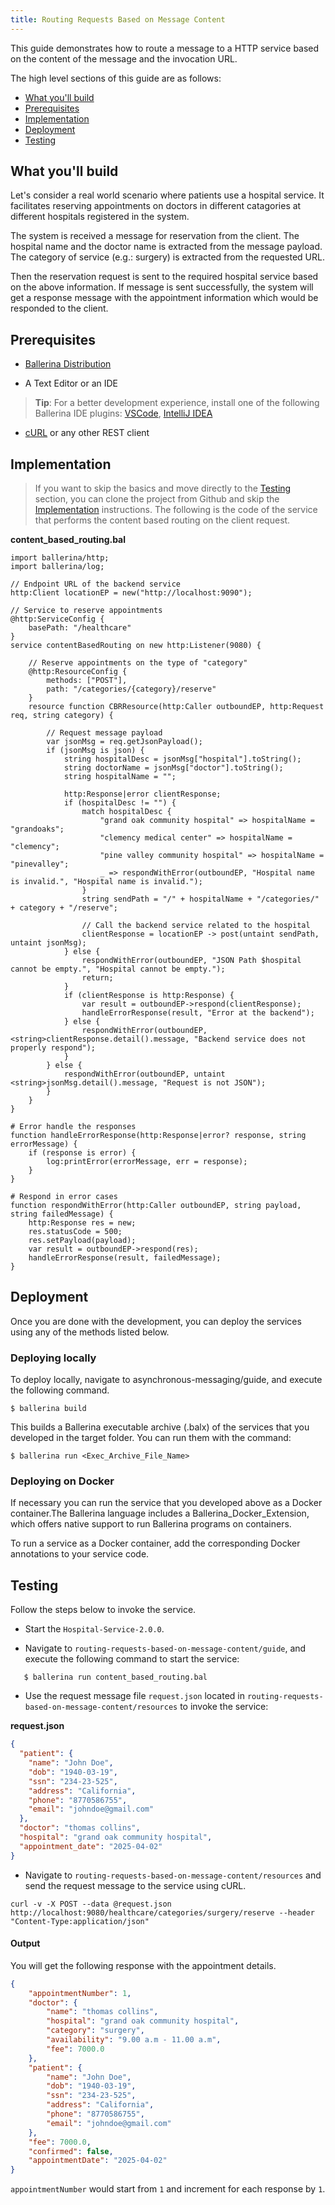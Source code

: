 ```yaml
---
title: Routing Requests Based on Message Content
---
```


This guide demonstrates how to route a message to a HTTP service based on the content of the message and the invocation URL.

The high level sections of this guide are as follows:

- [What you'll build](#what-youll-build)
- [Prerequisites](#prerequisites)
- [Implementation](#implementation)
- [Deployment](#deployment)
- [Testing](#testing)

## What you'll build
Let's consider a real world scenario where patients use a hospital service. It facilitates reserving appointments on doctors in different catagories at different hospitals registered in the system.

The system is received a message for reservation from the client. The hospital name and the doctor name is extracted from the message payload. The category of service (e.g.: surgery) is extracted from the requested URL.

Then the reservation request is sent to the required hospital service based on the above information. If message is sent successfully, the system will get a response message with the appointment information which would be responded to the client.

## Prerequisites
- [Ballerina Distribution](https://ballerina.io/learn/getting-started/)

- A Text Editor or an IDE
> **Tip**: For a better development experience, install one of the following Ballerina IDE plugins: [VSCode](https://marketplace.visualstudio.com/items?itemName=ballerina.ballerina), [IntelliJ IDEA](https://plugins.jetbrains.com/plugin/9520-ballerina)

- [cURL](https://curl.haxx.se) or any other REST client


## Implementation
> If you want to skip the basics and move directly to the [Testing](#testing) section, you can clone the project from Github and skip the [Implementation](#implementation) instructions.
The following is the code of the service that performs the content based routing on the client request.

**content_based_routing.bal**
```ballerina
import ballerina/http;
import ballerina/log;

// Endpoint URL of the backend service
http:Client locationEP = new("http://localhost:9090");

// Service to reserve appointments
@http:ServiceConfig {
    basePath: "/healthcare"
}
service contentBasedRouting on new http:Listener(9080) {

    // Reserve appointments on the type of "category"
    @http:ResourceConfig {
        methods: ["POST"],
        path: "/categories/{category}/reserve"
    }
    resource function CBRResource(http:Caller outboundEP, http:Request req, string category) {

        // Request message payload
        var jsonMsg = req.getJsonPayload();
        if (jsonMsg is json) {
            string hospitalDesc = jsonMsg["hospital"].toString();
            string doctorName = jsonMsg["doctor"].toString();
            string hospitalName = "";

            http:Response|error clientResponse;
            if (hospitalDesc != "") {
                match hospitalDesc {
                    "grand oak community hospital" => hospitalName = "grandoaks";
                    "clemency medical center" => hospitalName = "clemency";
                    "pine valley community hospital" => hospitalName = "pinevalley";
                    _ => respondWithError(outboundEP, "Hospital name is invalid.", "Hospital name is invalid.");
                }
                string sendPath = "/" + hospitalName + "/categories/" + category + "/reserve";

                // Call the backend service related to the hospital
                clientResponse = locationEP -> post(untaint sendPath, untaint jsonMsg);
            } else {
                respondWithError(outboundEP, "JSON Path $hospital cannot be empty.", "Hospital cannot be empty.");
                return;
            }
            if (clientResponse is http:Response) {
                var result = outboundEP->respond(clientResponse);
                handleErrorResponse(result, "Error at the backend");
            } else {
                respondWithError(outboundEP, <string>clientResponse.detail().message, "Backend service does not properly respond");
            }
        } else {
            respondWithError(outboundEP, untaint <string>jsonMsg.detail().message, "Request is not JSON");
        }
    }
}

# Error handle the responses
function handleErrorResponse(http:Response|error? response, string errorMessage) {
    if (response is error) {
        log:printError(errorMessage, err = response);
    }
}

# Respond in error cases
function respondWithError(http:Caller outboundEP, string payload, string failedMessage) {
    http:Response res = new;
    res.statusCode = 500;
    res.setPayload(payload);
    var result = outboundEP->respond(res);
    handleErrorResponse(result, failedMessage);
}
```

## Deployment

Once you are done with the development, you can deploy the services using any of the methods listed below.

### Deploying locally

To deploy locally, navigate to asynchronous-messaging/guide, and execute the following command.

```
$ ballerina build
```
This builds a Ballerina executable archive (.balx) of the services that you developed in the target folder.
You can run them with the command:

```
$ ballerina run <Exec_Archive_File_Name>
```

### Deploying on Docker

If necessary you can run the service that you developed above as a Docker container.The Ballerina language includes a Ballerina_Docker_Extension, which offers native support to run Ballerina programs on containers.

To run a service as a Docker container, add the corresponding Docker annotations to your service code.


## Testing
Follow the steps below to invoke the service.

- Start the `Hospital-Service-2.0.0`.

- Navigate to `routing-requests-based-on-message-content/guide`, and execute the following command to start the service:

```ballerina
   $ ballerina run content_based_routing.bal
```
- Use the request message file `request.json` located in `routing-requests-based-on-message-content/resources` to invoke the service:

**request.json**
```json
{
  "patient": {
    "name": "John Doe",
    "dob": "1940-03-19",
    "ssn": "234-23-525",
    "address": "California",
    "phone": "8770586755",
    "email": "johndoe@gmail.com"
  },
  "doctor": "thomas collins",
  "hospital": "grand oak community hospital",
  "appointment_date": "2025-04-02"
}
```
- Navigate to `routing-requests-based-on-message-content/resources` and send the request message to the service using cURL.
```
curl -v -X POST --data @request.json http://localhost:9080/healthcare/categories/surgery/reserve --header "Content-Type:application/json"
```
#### Output
You will get the following response with the appointment details.

```json
{
    "appointmentNumber": 1,
    "doctor": {
        "name": "thomas collins",
        "hospital": "grand oak community hospital",
        "category": "surgery",
        "availability": "9.00 a.m - 11.00 a.m",
        "fee": 7000.0
    },
    "patient": {
        "name": "John Doe",
        "dob": "1940-03-19",
        "ssn": "234-23-525",
        "address": "California",
        "phone": "8770586755",
        "email": "johndoe@gmail.com"
    },
    "fee": 7000.0,
    "confirmed": false,
    "appointmentDate": "2025-04-02"
}
```
`appointmentNumber` would start from `1` and increment for each response by `1`.
